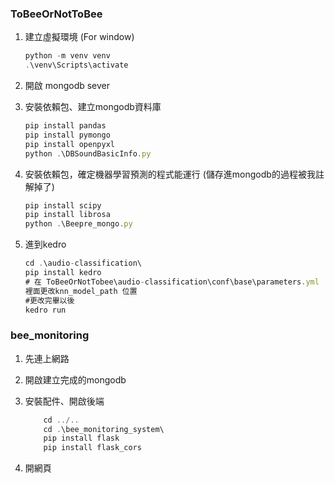 ### ToBeeOrNotToBee

1. 建立虛擬環境 (For window)
    
    ```jsx
    python -m venv venv
    .\venv\Scripts\activate
    ```
    
2. 開啟 mongodb sever
    
    
    
3. 安裝依賴包、建立mongodb資料庫
    
    ```jsx
    pip install pandas
    pip install pymongo
    pip install openpyxl
    python .\DBSoundBasicInfo.py
    ```
    
4. 安裝依賴包，確定機器學習預測的程式能運行 (儲存進mongodb的過程被我註解掉了)
    
    ```jsx
    pip install scipy
    pip install librosa
    python .\Beepre_mongo.py
    ```
    
5. 進到kedro
    
    ```jsx
    cd .\audio-classification\
    pip install kedro
    # 在 ToBeeOrNotTobee\audio-classification\conf\base\parameters.yml
    裡面更改knn_model_path 位置 
    #更改完畢以後
    kedro run
    ```
    

### bee_monitoring

1. 先連上網路
2. 開啟建立完成的mongodb
3. 安裝配件、開啟後端
    
    ```jsx
    	cd ../..
    	cd .\bee_monitoring_system\
    	pip install flask
    	pip install flask_cors
    ```
    
4. 開網頁
